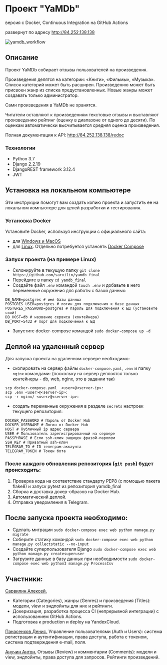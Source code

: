 # Проект "YaMDb"

версия c Docker, Continuous Integration на GitHub Actions

развернут по адресу http://84.252.138.138

![yamdb_workflow](https://github.com/sarvilin/yamdb_final/actions/workflows/yamdb_workflow.yml/badge.svg)

## Описание
Проект YaMDb собирает отзывы пользователей на произведения.

Произведения делятся на категории: «Книги», «Фильмы», «Музыка».
Список категорий может быть расширен.
Произведению может быть присвоен жанр из списка предустановленных.
Новые жанры может создавать только администратор.

Сами произведения в YaMDb не хранятся.

Читатели оставляют к произведениям текстовые отзывы и выставляют
произведению рейтинг (оценку в диапазоне от одного до десяти). 
По оценкам автоматически высчитывается средняя оценка произведения.

Полная документация к API:  http://84.252.138.138/redoc


###  Технологии
- Python 3.7
- Django 2.2.19
- DjangoREST framework 3.12.4
- JWT


## Установка на локальном компьютере
Эти инструкции помогут вам создать копию проекта и запустить ее на локальном компьютере для целей разработки и тестирования.

### Установка Docker
Установите Docker, используя инструкции с официального сайта:
- для [Windows и MacOS](https://www.docker.com/products/docker-desktop)
- для [Linux](https://docs.docker.com/engine/install/ubuntu/). Отдельно потребуется установть [Docker Compose](https://docs.docker.com/compose/install/)

### Запуск проекта (на примере Linux)

- Склонируйте в текущую папку `git clone https://github.com/sarvilin/yamdb_final`
- Перейдите в папку `cd yamdb_final`
- Создайте файл `.env` командой `touch .env` и добавьте в него переменные окружения для работы с базой данных:
```
DB_NAME=postgres # имя базы данных
POSTGRES_USER=postgres # логин для подключения к базе данных
POSTGRES_PASSWORD=postgres # пароль для подключения к БД (установите свой)
DB_HOST=db # название сервиса (контейнера)
DB_PORT=5432 # порт для подключения к БД 
```
- Запустите docker-compose командой `sudo docker-compose up -d`


## Деплой на удаленный сервер
Для запуска проекта на удаленном сервере необходимо:
- скопировать на сервер файлы `docker-compose.yaml`, `.env` и папку `nginx` командами:
(поскольку на сервер деплоятся только контейнеры - db, web, nginx, это в задании так)
```
scp docker-compose.yaml  <user>@<server-ip>:
scp .env <user>@<server-ip>:
scp -r nginx/ <user>@<server-ip>:

```
- создать переменные окружения в разделе `secrets` настроек текущего репозитория:
```
DOCKER_PASSWORD # Пароль от Docker Hub
DOCKER_USERNAME # Логин от Docker Hub
HOST # Публичный ip адрес сервера
USER # Пользователь зарегистрированный на сервере
PASSPHRASE # Если ssh-ключ защищен фразой-паролем
SSH_KEY # Приватный ssh-ключ
TELEGRAM_TO # ID телеграм-аккаунта
TELEGRAM_TOKEN # Токен бота
```

### После каждого обновления репозитория (`git push`) будет происходить:
1. Проверка кода на соответствие стандарту PEP8 (с помощью пакета flake8) и запуск pytest из репозитория yamdb_final
2. Сборка и доставка докер-образов на Docker Hub.
3. Автоматический деплой.
4. Отправка уведомления в Telegram.


## После запуска проекта необходимо:

- Сделать миграции `sudo docker-compose exec web python manage.py migrate`
- Соберите статику командой `sudo docker-compose exec web python manage.py collectstatic --no-input`
- Создайте суперпользователя Django `sudo docker-compose exec web python manage.py createsuperuser`
- Загрузите данные в базу данных при необходимости `sudo docker-compose exec web python3 manage.py ProcessCsv`

## Участники:

[Сарвилин Алексей.](https://github.com/sarvilin/yamdb_final) 
- Категории (Categories), жанры (Genres) и произведения (Titles): модели, view и эндпойнты для них и рейтинги. 
- Докеризация, разработка процесса CI (непрерывной интеграции) с использованием GitHub Actions. 
- Подготовка  к production и deploy на YandexCloud.

[Панасенков Денис.](https://github.com/uchastnik/api_yamdb)
Управление пользователями (Auth и Users): система регистрации и аутентификации, права доступа, работа с токеном, система подтверждения e-mail, поля.

[Анучин Антон.](https://github.com/Homer-Ford/yamdb_final)
Отзывы (Review) и комментарии (Comments): модели и view, эндпойнты, права доступа для запросов. Рейтинги произведений.